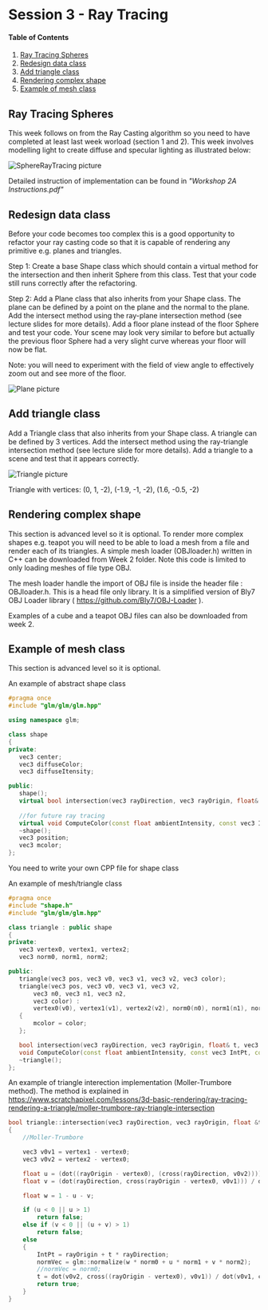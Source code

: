 # Session 3 - Ray Tracing

#### Table of Contents
1. [Ray Tracing Spheres](https://github.coventry.ac.uk/ac7020/322COM_TeachingMaterial/blob/master/Session%203#Ray-Tracing-Spheres)
2. [Redesign data class](https://github.coventry.ac.uk/ac7020/322COM_TeachingMaterial/blob/master/Session%203#Redesign-data-class)
3. [Add triangle class](https://github.coventry.ac.uk/ac7020/322COM_TeachingMaterial/blob/master/Session%203#Add-triangle-class)
4. [Rendering complex shape](https://github.coventry.ac.uk/ac7020/322COM_TeachingMaterial/blob/master/Session%203#Rendering-complex-shape)
5. [Example of mesh class](https://github.coventry.ac.uk/ac7020/322COM_TeachingMaterial/blob/master/Session%203#Example-of-mesh-class)


## Ray Tracing Spheres

This week follows on from the Ray Casting algorithm so you need to have completed at least
last week worload (section 1 and 2). This week involves modelling light to create diffuse and specular
lighting as illustrated below:

![SphereRayTracing picture](https://github.coventry.ac.uk/ac7020/322COM_TeachingMaterial/blob/master/Session%203/Readme%20Pictures/SphereRayTracing.jpg)

Detailed instruction of implementation can be found in _"Workshop 2A Instructions.pdf"_
 
## Redesign data class
 
Before your code becomes too complex this is a good opportunity to refactor your ray casting code
so that it is capable of rendering any primitive e.g. planes and triangles.

Step 1: Create a base Shape class which should contain a virtual method for the intersection and
then inherit Sphere from this class. Test that your code still runs correctly after the refactoring.

Step 2: Add a Plane class that also inherits from your Shape class. The plane can be defined by a
point on the plane and the normal to the plane. Add the intersect method using the ray-plane
intersection method (see lecture slides for more details). Add a floor plane instead of the floor
Sphere and test your code. Your scene may look very similar to before but actually the previous floor
Sphere had a very slight curve whereas your floor will now be flat.

Note: you will need to experiment with the field of view angle to effectively zoom out and see more
of the floor.

![Plane picture](https://github.coventry.ac.uk/ac7020/322COM_TeachingMaterial/blob/master/Session%202/Readme%20Pictures/Plane.jpg)

## Add triangle class

Add a Triangle class that also inherits from your Shape class. A triangle can be defined by 3
vertices. Add the intersect method using the ray-triangle intersection method (see lecture slide for
more details). Add a triangle to a scene and test that it appears correctly.

![Triangle picture](https://github.coventry.ac.uk/ac7020/322COM_TeachingMaterial/blob/master/Session%202/Readme%20Pictures/Triangle.jpg)

Triangle with vertices: (0, 1, -2), (-1.9, -1, -2), (1.6, -0.5, -2)

## Rendering complex shape

This section is advanced level so it is optional. 
To render more complex shapes e.g. teapot you will need to be able to load a mesh from a file and
render each of its triangles. A simple mesh loader (OBJloader.h) written in C++ can be downloaded from Week 2 folder.
Note this code is limited to only loading meshes of file type OBJ. 

The mesh loader handle the import of OBJ file is inside the header file : OBJloader.h.
This is a head file only library. It is a simplified version of Bly7 OBJ Loader library ( https://github.com/Bly7/OBJ-Loader  ).

Examples of a cube and a teapot OBJ files can also be downloaded from week 2.

## Example of mesh class

This section is advanced level so it is optional.

An example of abstract shape class
 ```C++
#pragma once
#include "glm/glm/glm.hpp"

using namespace glm;

class shape
{
private:
	vec3 center;
	vec3 diffuseColor; 
	vec3 diffuseItensity; 

public:
	shape();
	virtual bool intersection(vec3 rayDirection, vec3 rayOrigin, float& t, vec3& IntPt, vec3& normVec);
	
	//for future ray tracing
	virtual void ComputeColor(const float ambientIntensity, const vec3 IntPt, const vec3 lightPt, const vec3 rayDirection, float& ColValue);
	~shape();
	vec3 position;
	vec3 mcolor;
};
```

You need to write your own CPP file for shape class

An example of mesh/triangle class
 ```C++
#pragma once
#include "shape.h"
#include "glm/glm/glm.hpp"

class triangle : public shape
{
private:
	vec3 vertex0, vertex1, vertex2;
	vec3 norm0, norm1, norm2;

public:
	triangle(vec3 pos, vec3 v0, vec3 v1, vec3 v2, vec3 color);
	triangle(vec3 pos, vec3 v0, vec3 v1, vec3 v2,
		vec3 n0, vec3 n1, vec3 n2,
		vec3 color) :
		vertex0(v0), vertex1(v1), vertex2(v2), norm0(n0), norm1(n1), norm2(n2)
	{
		mcolor = color;
	};

	bool intersection(vec3 rayDirection, vec3 rayOrigin, float& t, vec3 &IntPt, vec3& normVec)override;
	void ComputeColor(const float ambientIntensity, const vec3 IntPt, const vec3 lightPt, const vec3 rayDirection, const vec3 tNormvec, float& ColValue);
	~triangle();
};
```

An example of triangle interection implementation (Moller-Trumbore method).
The method is explained in https://www.scratchapixel.com/lessons/3d-basic-rendering/ray-tracing-rendering-a-triangle/moller-trumbore-ray-triangle-intersection

```C++
bool triangle::intersection(vec3 rayDirection, vec3 rayOrigin, float &t, vec3 &IntPt, vec3 &normVec)
{
	//Moller-Trumbore

	vec3 v0v1 = vertex1 - vertex0;
	vec3 v0v2 = vertex2 - vertex0;

	float u = (dot((rayOrigin - vertex0), (cross(rayDirection, v0v2)))) / dot(v0v1, cross(rayDirection, v0v2));
	float v = (dot(rayDirection, cross(rayOrigin - vertex0, v0v1))) / dot(v0v1, cross(rayDirection, v0v2));

	float w = 1 - u - v;

	if (u < 0 || u > 1)
		return false;
	else if (v < 0 || (u + v) > 1)
		return false;
	else
	{
		IntPt = rayOrigin + t * rayDirection;
		normVec = glm::normalize(w * norm0 + u * norm1 + v * norm2);
		//normVec = norm0;
		t = dot(v0v2, cross((rayOrigin - vertex0), v0v1)) / dot(v0v1, cross(rayDirection, v0v2));
		return true;
	}
}
```
